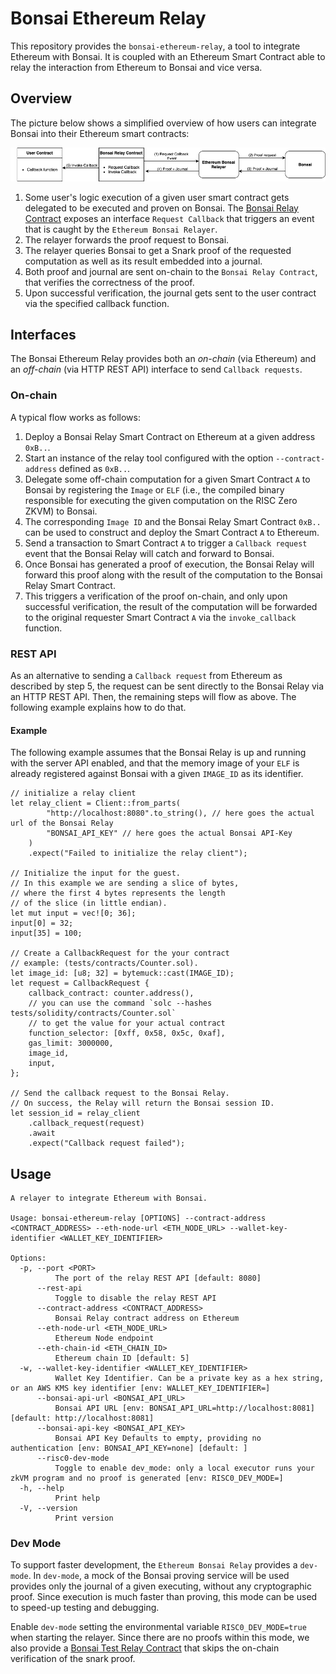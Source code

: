 # Bonsai Ethereum Relay

This repository provides the `bonsai-ethereum-relay`, a tool to integrate Ethereum with Bonsai.
It is coupled with an Ethereum Smart Contract able to relay the interaction from Ethereum to Bonsai and vice versa.

## Overview

The picture below shows a simplified overview of how users can integrate Bonsai into their Ethereum smart contracts:

![Bonsai Relay Diagram](images/bonsai_relay.png)

1. Some user's logic execution of a given user smart contract gets delegated to be executed and proven on Bonsai.
   The [Bonsai Relay Contract](../ethereum/contracts/BonsaiRelay.sol) exposes an interface `Request Callback` that triggers an event that is caught by the `Ethereum Bonsai Relayer`.
2. The relayer forwards the proof request to Bonsai.
3. The relayer queries Bonsai to get a Snark proof of the requested computation as well as its result embedded into a journal.
4. Both proof and journal are sent on-chain to the `Bonsai Relay Contract`, that verifies the correctness of the proof.
5. Upon successful verification, the journal gets sent to the user contract via the specified callback function.

## Interfaces

The Bonsai Ethereum Relay provides both an *on-chain* (via Ethereum) and an *off-chain* (via HTTP REST API) interface to send `Callback requests`.

### On-chain

A typical flow works as follows:

1. Deploy a Bonsai Relay Smart Contract on Ethereum at a given address `0xB..`.
2. Start an instance of the relay tool configured with the option `--contract-address` defined as `0xB..`.
3. Delegate some off-chain computation for a given Smart Contract `A` to Bonsai by registering the `Image` or `ELF` (i.e., the compiled binary responsible for executing the given computation on the RISC Zero ZKVM) to Bonsai.
4. The corresponding `Image ID` and the Bonsai Relay Smart Contract `0xB..` can be used to construct and deploy the Smart Contract `A` to Ethereum.
5. Send a transaction to Smart Contract `A` to trigger a `Callback request` event that the Bonsai Relay will catch and forward to Bonsai.
6. Once Bonsai has generated a proof of execution, the Bonsai Relay will forward this proof along with the result of the computation to the Bonsai Relay Smart Contract.
7. This triggers a verification of the proof on-chain, and only upon successful verification, the result of the computation will be forwarded to the original requester Smart Contract `A` via the `invoke_callback` function.

### REST API

As an alternative to sending a `Callback request` from Ethereum as described by step 5, the request can be sent directly to the Bonsai Relay via an HTTP REST API.
Then, the remaining steps will flow as above. The following example explains how to do that.

#### Example

The following example assumes that the Bonsai Relay is up and running with the server API enabled,
and that the memory image of your `ELF` is already registered against Bonsai with a given `IMAGE_ID` as its identifier.

```rust,ignore
// initialize a relay client
let relay_client = Client::from_parts(
        "http://localhost:8080".to_string(), // here goes the actual url of the Bonsai Relay
        "BONSAI_API_KEY" // here goes the actual Bonsai API-Key
    )
    .expect("Failed to initialize the relay client");

// Initialize the input for the guest.
// In this example we are sending a slice of bytes,
// where the first 4 bytes represents the length
// of the slice (in little endian).
let mut input = vec![0; 36];
input[0] = 32;
input[35] = 100;

// Create a CallbackRequest for the your contract
// example: (tests/contracts/Counter.sol).
let image_id: [u8; 32] = bytemuck::cast(IMAGE_ID);
let request = CallbackRequest {
    callback_contract: counter.address(),
    // you can use the command `solc --hashes tests/solidity/contracts/Counter.sol`
    // to get the value for your actual contract
    function_selector: [0xff, 0x58, 0x5c, 0xaf],
    gas_limit: 3000000,
    image_id,
    input,
};

// Send the callback request to the Bonsai Relay.
// On success, the Relay will return the Bonsai session ID.
let session_id = relay_client
    .callback_request(request)
    .await
    .expect("Callback request failed");

```

## Usage

```console
A relayer to integrate Ethereum with Bonsai.

Usage: bonsai-ethereum-relay [OPTIONS] --contract-address <CONTRACT_ADDRESS> --eth-node-url <ETH_NODE_URL> --wallet-key-identifier <WALLET_KEY_IDENTIFIER>

Options:
  -p, --port <PORT>
          The port of the relay REST API [default: 8080]
      --rest-api
          Toggle to disable the relay REST API
      --contract-address <CONTRACT_ADDRESS>
          Bonsai Relay contract address on Ethereum
      --eth-node-url <ETH_NODE_URL>
          Ethereum Node endpoint
      --eth-chain-id <ETH_CHAIN_ID>
          Ethereum chain ID [default: 5]
  -w, --wallet-key-identifier <WALLET_KEY_IDENTIFIER>
          Wallet Key Identifier. Can be a private key as a hex string, or an AWS KMS key identifier [env: WALLET_KEY_IDENTIFIER=]
      --bonsai-api-url <BONSAI_API_URL>
          Bonsai API URL [env: BONSAI_API_URL=http://localhost:8081] [default: http://localhost:8081]
      --bonsai-api-key <BONSAI_API_KEY>
          Bonsai API Key Defaults to empty, providing no authentication [env: BONSAI_API_KEY=none] [default: ]
      --risc0-dev-mode
          Toggle to enable dev_mode: only a local executor runs your zkVM program and no proof is generated [env: RISC0_DEV_MODE=]
  -h, --help
          Print help
  -V, --version
          Print version
```

### Dev Mode

To support faster development, the `Ethereum Bonsai Relay` provides a `dev-mode`.
In `dev-mode`, a mock of the Bonsai proving service will be used provides only the journal of a given executing, without any cryptographic proof.
Since execution is much faster than proving, this mode can be used to speed-up testing and debugging.

Enable `dev-mode` setting the environmental variable `RISC0_DEV_MODE=true` when starting the relayer.
Since there are no proofs within this mode, we also provide a [Bonsai Test Relay Contract](../ethereum/contracts/BonsaiTestRelay.sol) that skips the on-chain verification of the snark proof.
